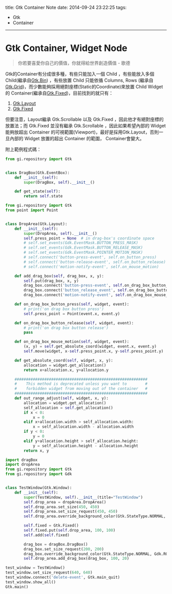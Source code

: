 title: Gtk Container Note
date: 2014-09-24 23:22:25
tags:
- Gtk
- Container
---

Gtk Container, Widget Node
==========================

> 你若要喜愛你自己的價值，你就得給世界創造價值 - 歌德

Gtk的Container有分成很多種，有些只能加入一個 Child ，有些能放入多個 Child(繼承自[Gtk.Bin](http://lazka.github.io/pgi-docs/#Gtk-3.0/classes/Bin.html#Gtk.Bin)) ，有些放置 Child 只能依循 Columns, Rows (繼承自[Gtk.Grid](http://lazka.github.io/pgi-docs/#Gtk-3.0/classes/Grid.html#Gtk.Grid))，而少數能夠採用絕對座標(Static的Coordinate)來放置 Child Widget 的 Container(繼承自[Gtk.Fixed](http://lazka.github.io/pgi-docs/#Gtk-3.0/classes/Fixed.html#Gtk.Fixed))，目前找到的就只有：
1. [Gtk.Layout](http://lazka.github.io/pgi-docs/#Gtk-3.0/classes/Layout.html#Gtk.Layout)
2. [Gtk.Fixed](http://lazka.github.io/pgi-docs/#Gtk-3.0/classes/Fixed.html#Gtk.Fixed)

但要注意，Layout繼承 Gtk.Scrollable 以及 Gtk.Fixed ，因此他才有絕對座標的放置法；而 Gtk.Fixed 並沒有繼承 Gtk.Scrollable ，因此如果希望內部的 Widget 能夠放超出 Container 的可視範圍(Viewport)，最好是採用Gtk.Layout，否則一旦內部的 Widget 放置的超出 Container 的範圍， Container會變大。

附上範例程式碼：

```python dragBox.py
from gi.repository import Gtk


class DragBox(Gtk.EventBox):
    def __init__(self):
        super(DragBox, self).__init__()

    def get_state(self):
        return self.state
```

```python dropArea.py
from gi.repository import Gtk
from point import Point


class DropArea(Gtk.Layout):
    def __init__(self):
        super(DropArea, self).__init__()
        self.press_point = None  # in drag-box's coordinate space
        # self.set_events(Gdk.EventMask.BUTTON_PRESS_MASK)
        # self.set_events(Gdk.EventMask.BUTTON_RELEASE_MASK)
        # self.set_events(Gdk.EventMask.POINTER_MOTION_MASK)
        # self.connect('button-press-event', self.on_button_press)
        # self.connect('button-release-event', self.on_button_release)
        # self.connect('motion-notify-event', self.on_mouse_motion)

    def add_drag_box(self, drag_box, x, y):
        self.put(drag_box, x, y)
        drag_box.connect('button-press-event', self.on_drag_box_button_press)
        drag_box.connect('button_release_event', self.on_drag_box_button_release)
        drag_box.connect('motion-notify-event', self.on_drag_box_mouse_motion)

    def on_drag_box_button_press(self, widget, event):
        # print('on drag box button press')
        self.press_point = Point(event.x, event.y)

    def on_drag_box_button_release(self, widget, event):
        # print('on drag box button release')
        pass

    def on_drag_box_mouse_motion(self, widget, event):
        (x, y) = self.get_absolute_coord(widget, event.x, event.y)
        self.move(widget, x-self.press_point.x, y-self.press_point.y)

    def get_absolute_coord(self, widget, x, y):
        allocation = widget.get_allocation()
        return x+allocation.x, y+allocation.y

    ##########################################################
    #    This method is deprecated unless you want to        #
    #    forbidden widget from moving out of the container   #
    ##########################################################
    def out_range_adjust(self, widget, x, y):
        allocation = widget.get_allocation()
        self_allocation = self.get_allocation()
        if x < 0:
            x = 0
        elif x+allocation.width > self_allocation.width:
            x = self_allocation.width - allocation.width
        if y < 0:
            y = 0
        elif y+allocation.height > self_allocation.height:
            y = self_allocation.height - allocation.height
        return x, y

```

```python testDropArea.py
import dragBox
import dropArea
from gi.repository import Gtk
from gi.repository import Gdk


class TestWindow(Gtk.Window):
    def __init__(self):
        super(TestWindow, self).__init__(title="TestWindow")
        self.drop_area = dropArea.DropArea()
        self.drop_area.set_size(450, 450)
        self.drop_area.set_size_request(450, 450)
        self.drop_area.override_background_color(Gtk.StateType.NORMAL, Gdk.RGBA(0, 0.3, 0.5, 1))

        self.fixed = Gtk.Fixed()
        self.fixed.put(self.drop_area, 100, 100)
        self.add(self.fixed)

        drag_box = dragBox.DragBox()
        drag_box.set_size_request(200, 200)
        drag_box.override_background_color(Gtk.StateType.NORMAL, Gdk.RGBA(1, 0, 0.5))
        self.drop_area.add_drag_box(drag_box, 100, 20)

test_window = TestWindow()
test_window.set_size_request(640, 640)
test_window.connect('delete-event', Gtk.main_quit)
test_window.show_all()
Gtk.main()
```
